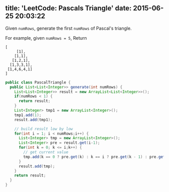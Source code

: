 title: 'LeetCode: Pascals Triangle'
date: 2015-06-25 20:03:22
---
Given `numRows`, generate the first `numRows` of Pascal's triangle.

For example, given `numRows = 5`,
Return
```
[
     [1],
    [1,1],
   [1,2,1],
  [1,3,3,1],
 [1,4,6,4,1]
]
```

```java
public class PascalTriangle {
  public List<List<Integer>> generate(int numRows) {
    List<List<Integer>> result = new ArrayList<List<Integer>>();
    if(numRows < 1) {
      return result;
    }
    List<Integer> tmp1 = new ArrayList<Integer>();
    tmp1.add(1);
    result.add(tmp1);

    // build result low by low
    for(int i = 1; i < numRows;i++) {
      List<Integer> tmp = new ArrayList<Integer>();
      List<Integer> pre = result.get(i-1);
      for(int k = 0; k <= i;k++) {
        // get current value
        tmp.add(k == 0 ? pre.get(k) : k == i ? pre.get(k - 1) : pre.get(k - 1) + pre.get(k));
      }
      result.add(tmp);
    }
    return result;
  }
}
```
